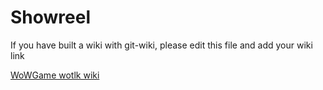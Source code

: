 # Showreel

If you have built a wiki with git-wiki, please edit this file and add your wiki link


[WoWGame wotlk wiki](https://wowgame.github.io/wiki-wotlk-en)


